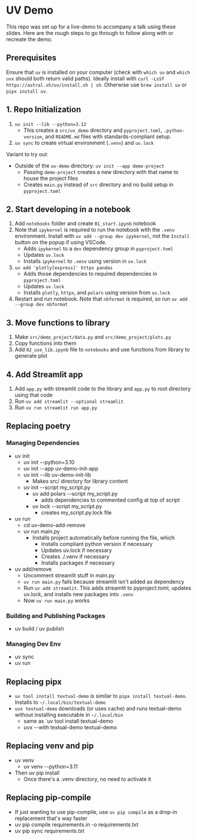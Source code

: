 # UV Demo

This repo was set up for a live-demo to accompany a talk using these slides. Here are the rough steps to go through to follow along with or recreate the demo.

## Prerequisites

Ensure that `uv` is installed on your computer (check with `which uv` and `which uvx` should both return valid paths). Ideally install with `curl -LsSf https://astral.sh/uv/install.sh | sh`. Otherwise use `brew install uv` or `pipx install uv`.

## 1. Repo Initialization

1. `uv init --lib --python=3.12`
    * This creates a `src/uv_demo` directory and `pyproject.toml`, `.python-version`, and `README.md` files with standards-compliant setup.
2. `uv sync` to create virtual environment (`.venv`) and `uv.lock`

Variant to try out:

* Outside of the `uv-demo` directory: `uv init --app demo-project`
    * Passing `demo-project` creates a new directory with that name to house the project files
    * Creates `main.py` instead of `src` directory and no build setup in `pyproject.toml`

## 2. Start developing in a notebook

1. Add `notebooks` folder and create `01_start.ipynb` notebook
2. Note that `ipykernel` is required to run the notebook with the `.venv` environment. Install with `uv add --group dev ipykernel`, not the `Install` button on the popup if using VSCode.
    * Adds `ipykernel` to a `dev` dependency group in `pyproject.toml`
    * Updates `uv.lock`
    * Installs `ipykernel` to `.venv` using version in `uv.lock`
3. `uv add 'plotly[express]' httpx pandas`
    * Adds those dependencies to required dependencies in `pyproject.toml`
    * Updates `uv.lock`
    * Installs `plotly`, `httpx`, and `polars` using version from `uv.lock`
4. Restart and run notebook. Note that `nbformat` is required, so run `uv add --group dev nbformat`

## 3. Move functions to library

1. Make `src/demo_project/data.py` and `src/demo_project/plots.py`
2. Copy functions into them
3. Add `02_use_lib.ipynb` file to `notebooks` and use functions from library to generate plot

## 4. Add Streamlit app

1. Add `app.py` with streamlit code to the library and `app.py` to root directory using that code
3. Run `uv add streamlit --optional streamlit`
4. Run `uv run streamlit run app.py`

## Replacing poetry

### Managing Dependencies

- uv init
  - uv init --python=3.10
  - uv init --app uv-demo-init-app
  - uv init --lib uv-demo-init-lib
    - Makes src/ directory for library content
  - uv init --script my_script.py
    - uv add polars --script my_script.py
      - adds dependencies to commented config at top of script
    - uv lock --script my_script.py
      - creates my_script.py.lock file
- uv run
  - cd uv-demo-add-remove
  - uv run main.py
    - Installs project automatically before running the file, which
      - Installs compliant python version if necessary
      - Updates uv.lock if necessary
      - Creates ./.venv if necessary
      - Installs packages if necessary
- uv add/remove
  - Uncomment streamlit stuff in main.py
  - `uv run main.py` fails because streamlit isn't added as dependency
  - Run `uv add streamlit`. This adds streamlit to pyproject.toml, updates uv.lock, and installs new packages into `.venv`
  - Now `uv run main.py` works

### Building and Publishing Packages

- uv build / uv publish

### Managing Dev Env

- uv sync
- uv run

## Replacing pipx

- `uv tool install textual-demo` is similar to `pipx install textual-demo`. Installs to `~/.local/bin/textual-demo`
- `uvx textual-demo` downloads (or uses cache) and runs textual-demo without installing executable in `~/.local/bin`
  - same as `uv tool install textual-demo
  - uvx --with textual-demo textual-demo

## Replacing venv and pip

- uv venv
  - uv venv --python=3.11
- Then uv pip install
  - Once there's a .venv directory, no need to activate it

## Replacing pip-compile

- If just wanting to use pip-compile, use `uv pip compile` as a drop-in replacement that's way faster
- uv pip compile requirements.in -o requirements.txt  
- uv pip sync requirements.txt

